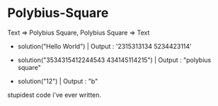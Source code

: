 # Polybius-Square
Text => Polybius Square, Polybius Square => Text

- solution("Hello World")  |
Output : '2315313134 5234423114'

- solution("3534315412244543 434145114215")   |
Output : "polybius square"

- solution("12")   |
Output : "b"



stupidest code i've ever written.
